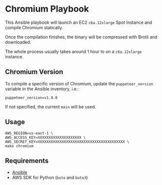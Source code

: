 # Chromium Playbook

This Ansible playbook will launch an EC2 `c6a.12xlarge` Spot Instance and compile Chromium statically.

Once the compilation finishes, the binary will be compressed with Brotli and downloaded.

The whole process usually takes around 1 hour to on a `c6a.12xlarge` instance.

## Chromium Version

To compile a specific version of Chromium, update the `puppeteer_version` variable in the Ansible inventory, i.e.:

```shell
puppeteer_version=v1.9.0
```

If not specified, the current `main` will be used.

## Usage

```shell
AWS_REGION=us-east-1 \
AWS_ACCESS_KEY=XXXXXXXXXXXXXXXXXXXX \
AWS_SECRET_KEY=XXXXXXXXXXXXXXXXXXXXXXXXXXXXXXXXXXXXXXXX \
make chromium
```

## Requirements

- [Ansible](http://docs.ansible.com/ansible/latest/intro_installation.html#latest-releases-via-apt-ubuntu)
- AWS SDK for Python (`boto` and `boto3`)
